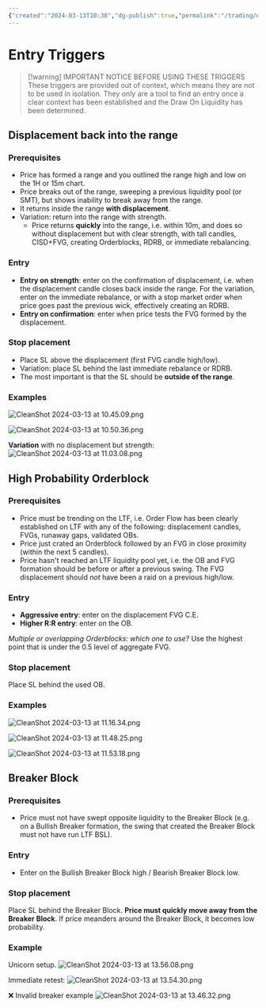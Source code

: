 ```yaml
---
{"created":"2024-03-13T10:38","dg-publish":true,"permalink":"/trading/entry-triggers/","dgPassFrontmatter":true,"updated":"2024-10-08T10:26:22.058+02:00"}
---
```


# Entry Triggers

> [!warning] IMPORTANT NOTICE BEFORE USING THESE TRIGGERS
> These triggers are provided out of context, which means they are not to be used in isolation.
> They only are a tool to find an entry once a clear context has been established and the Draw On Liquidity has been determined.
## Displacement back into the range
### Prerequisites
- Price has formed a range and you outlined the range high and low on the 1H or 15m chart.
- Price breaks out of the range, sweeping a previous liquidity pool (or SMT), but shows inability to break away from the range.
- It returns inside the range **with  displacement**.
- Variation: return into the range with strength.
	- Price returns **quickly** into the range, i.e. within 10m, and does so without displacement but with clear strength, with tall candles, CISD+FVG, creating Orderblocks, RDRB, or immediate rebalancing.
### Entry
- **Entry on strength**: enter on the confirmation of displacement, i.e. when the displacement candle closes back inside the range. For the variation, enter on the immediate rebalance, or with a stop market order when price goes past the previous wick, effectively creating an RDRB.
- **Entry on confirmation**: enter when price tests the FVG formed by the displacement.
### Stop placement
- Place SL above the displacement (first FVG candle high/low).
- Variation: place SL behind the last immediate rebalance or RDRB.
- The most important is that the SL should be **outside of the range**.
### Examples
![CleanShot 2024-03-13 at 10.45.09.png](/img/user/Files/CleanShot%202024-03-13%20at%2010.45.09.png)

![CleanShot 2024-03-13 at 10.50.36.png](/img/user/Files/CleanShot%202024-03-13%20at%2010.50.36.png)

**Variation** with no displacement but strength:
![CleanShot 2024-03-13 at 11.03.08.png](/img/user/Files/CleanShot%202024-03-13%20at%2011.03.08.png)
## High Probability Orderblock
### Prerequisites
- Price must be trending on the LTF, i.e. Order Flow has been clearly established on LTF with any of the following: displacement candles, FVGs, runaway gaps, validated OBs.
- Price just crated an Orderblock followed by an FVG in close proximity (within the next 5 candles).
- Price hasn't reached an LTF liquidity pool yet, i.e. the OB and FVG formation should be before or after a previous swing. The FVG displacement should *not* have been a raid on a previous high/low.
### Entry
- **Aggressive entry**: enter on the displacement FVG C.E.
- **Higher R:R entry**: enter on the OB.

*Multiple or overlapping Orderblocks: which one to use?*
Use the highest point that is under the 0.5 level of aggregate FVG.
### Stop placement
Place SL behind the used OB.
### Examples
![CleanShot 2024-03-13 at 11.16.34.png](/img/user/Files/CleanShot%202024-03-13%20at%2011.16.34.png)

![CleanShot 2024-03-13 at 11.48.25.png](/img/user/Files/CleanShot%202024-03-13%20at%2011.48.25.png)

![CleanShot 2024-03-13 at 11.53.18.png](/img/user/Files/CleanShot%202024-03-13%20at%2011.53.18.png)
## Breaker Block
### Prerequisites
- Price must not have swept opposite liquidity to the Breaker Block (e.g. on a Bullish Breaker formation, the swing that created the Breaker Block must not have run LTF BSL).
### Entry
- Enter on the Bullish Breaker Block high / Bearish Breaker Block low.
### Stop placement
Place SL behind the Breaker Block.
**Price must quickly move away from the Breaker Block**.  If price meanders around the Breaker Block, it becomes low probability.
### Example
Unicorn setup.
![CleanShot 2024-03-13 at 13.56.08.png](/img/user/Files/CleanShot%202024-03-13%20at%2013.56.08.png)

Immediate retest:
![CleanShot 2024-03-13 at 13.54.30.png](/img/user/Files/CleanShot%202024-03-13%20at%2013.54.30.png)

❌ Invalid breaker example
![CleanShot 2024-03-13 at 13.46.32.png](/img/user/Files/CleanShot%202024-03-13%20at%2013.46.32.png)
